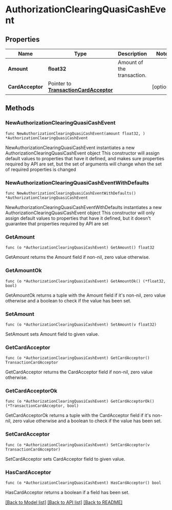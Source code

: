 # AuthorizationClearingQuasiCashEvent

## Properties

Name | Type | Description | Notes
------------ | ------------- | ------------- | -------------
**Amount** | **float32** | Amount of the transaction. | 
**CardAcceptor** | Pointer to [**TransactionCardAcceptor**](TransactionCardAcceptor.md) |  | [optional] 

## Methods

### NewAuthorizationClearingQuasiCashEvent

`func NewAuthorizationClearingQuasiCashEvent(amount float32, ) *AuthorizationClearingQuasiCashEvent`

NewAuthorizationClearingQuasiCashEvent instantiates a new AuthorizationClearingQuasiCashEvent object
This constructor will assign default values to properties that have it defined,
and makes sure properties required by API are set, but the set of arguments
will change when the set of required properties is changed

### NewAuthorizationClearingQuasiCashEventWithDefaults

`func NewAuthorizationClearingQuasiCashEventWithDefaults() *AuthorizationClearingQuasiCashEvent`

NewAuthorizationClearingQuasiCashEventWithDefaults instantiates a new AuthorizationClearingQuasiCashEvent object
This constructor will only assign default values to properties that have it defined,
but it doesn't guarantee that properties required by API are set

### GetAmount

`func (o *AuthorizationClearingQuasiCashEvent) GetAmount() float32`

GetAmount returns the Amount field if non-nil, zero value otherwise.

### GetAmountOk

`func (o *AuthorizationClearingQuasiCashEvent) GetAmountOk() (*float32, bool)`

GetAmountOk returns a tuple with the Amount field if it's non-nil, zero value otherwise
and a boolean to check if the value has been set.

### SetAmount

`func (o *AuthorizationClearingQuasiCashEvent) SetAmount(v float32)`

SetAmount sets Amount field to given value.


### GetCardAcceptor

`func (o *AuthorizationClearingQuasiCashEvent) GetCardAcceptor() TransactionCardAcceptor`

GetCardAcceptor returns the CardAcceptor field if non-nil, zero value otherwise.

### GetCardAcceptorOk

`func (o *AuthorizationClearingQuasiCashEvent) GetCardAcceptorOk() (*TransactionCardAcceptor, bool)`

GetCardAcceptorOk returns a tuple with the CardAcceptor field if it's non-nil, zero value otherwise
and a boolean to check if the value has been set.

### SetCardAcceptor

`func (o *AuthorizationClearingQuasiCashEvent) SetCardAcceptor(v TransactionCardAcceptor)`

SetCardAcceptor sets CardAcceptor field to given value.

### HasCardAcceptor

`func (o *AuthorizationClearingQuasiCashEvent) HasCardAcceptor() bool`

HasCardAcceptor returns a boolean if a field has been set.


[[Back to Model list]](../README.md#documentation-for-models) [[Back to API list]](../README.md#documentation-for-api-endpoints) [[Back to README]](../README.md)



